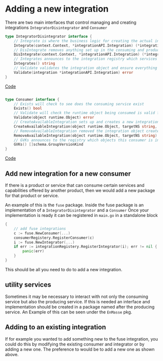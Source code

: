 # Adding a new integration

There are two main interfaces that control managing and creating integrations ```IntegratorDisintegrator``` and ```Consumer```

```go
type IntegratorDisintegrator interface {
	// Integrate is where the business logic for creating the actual integration represented by the *Integration object exists
	Integrate(context.Context, *integrationAPI.Integration) (*integrationAPI.Integration, error)
	// DisIntegrate removes anything set up in the consuming and producing services created during integration
	DisIntegrate(context.Context, *integrationAPI.Integration) (*integrationAPI.Integration, error)
	// Integrates announces to the integration registry which services this integrator can handle
	Integrates() string
	// Validate validates the integration object and ensure everything that is needed is present
	Validate(integration *integrationAPI.Integration) error
}

```
[Code](https://github.com/integr8ly/integration-controller/blob/master/pkg/integration/types.go#L13)

```go

type Consumer interface {
	// Exists will check to see does the consuming service exist
	Exists() bool
	// Validate will check the runtime object being consumed is valid for creating the integration
	Validate(object runtime.Object) error
	// CreateAvailableIntegration sets up and creates a new integration object
	CreateAvailableIntegration(object runtime.Object, targetNS string, enabled bool) error
	// RemoveAvailableIntegration removed the integration object created by CreateAvailableIntegration
	RemoveAvailableIntegration(object runtime.Object, targetNS string) error
	// GVKs announces to the registry which objects this consumer is interested in
	GVKs() []schema.GroupVersionKind
}

```
[Code](https://github.com/integr8ly/integration-controller/blob/master/pkg/integration/types.go#L20)

## Add new integration for a new consumer

If there is a product or service that can consume certain services and capabilities offered by another product, then we would add
a new package for that product or service.

An example of this is the ```fuse``` package. Inside the fuse package is an implementation of a ```IntegratorDisintegrator``` and a ```Consumer```
Once your implementation is ready it can be registered in ```main.go``` in a standalone block

```go
{
    // add fuse integrations
    c := fuse.NewConsumer(...)
    consumerRegistery.RegisterConsumer(c)
    i := fuse.NewIntegrator(...)
    if err := integrationRegistery.RegisterIntegrator(i); err != nil {
        panic(err)
    }
}

```  

This should be all you need to do to add a new integration. 


## utility services

Sometimes it may be necessary to interact with not only the consuming service but also the producing service. If this is needed an interface and implementation should be created in a
package named after the producing service. 
An Example of this can be seen under the ```EnMasse``` pkg.


## Adding to an existing integration

If for example you wanted to add something new to the fuse integration, you could do this by modifying the existing consumer and integrator or by adding a new one.
The preference to would be to add a new one as shown above. 


